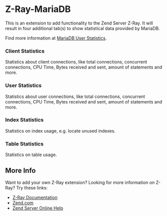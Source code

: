 Z-Ray-MariaDB
=============

This is an extension to add functionality to the Zend Server Z-Ray. It will result 
in four additional tab(s) to show statistical data provided by MariaDB.

Find more information at [MariaDB User Statistics](https://mariadb.com/kb/en/mariadb/user-statistics).

### Client Statistics
Statistics about client connections, like total connections, concurrent connections, CPU Time, Bytes received and sent, amount of statements and more.
### User Statistics
Statistics about user connections, like total connections, concurrent connections, CPU Time, Bytes received and sent, amount of statements and more.
### Index Statistics
Statistics on index usage, e.g. locate unused indexes.
### Table Statistics
Statistics on table usage.

More Info
------------

Want to add your own Z-Ray extension? Looking for more information on Z-Ray? Try these links:

- [Z-Ray Documentation](https://github.com/zend-server-extensions/Z-Ray-Documentation)
- [Zend.com](http://www.zend.com/en/products/server/z-ray)
- [Zend Server Online Help](http://files.zend.com/help/Zend-Server/zend-server.htm#z-ray_concept.htm)
